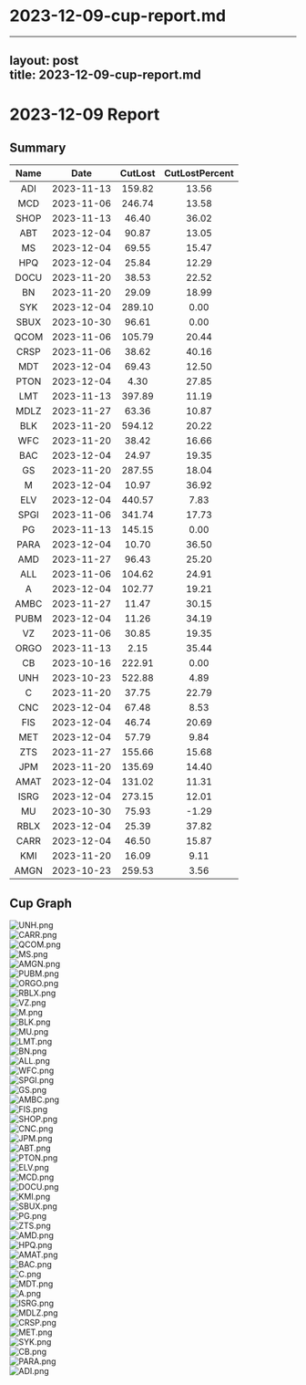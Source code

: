 
2023-12-09-cup-report.md
========================
  
---  
layout: post  
title: 2023-12-09-cup-report.md  
---  

2023-12-09 Report
=================

Summary
-------
  

|Name|Date|CutLost|CutLostPercent|
| :---: | :---: | :---: | :---: |
|ADI|2023-11-13|159.82|13.56|
|MCD|2023-11-06|246.74|13.58|
|SHOP|2023-11-13|46.40|36.02|
|ABT|2023-12-04|90.87|13.05|
|MS|2023-12-04|69.55|15.47|
|HPQ|2023-12-04|25.84|12.29|
|DOCU|2023-11-20|38.53|22.52|
|BN|2023-11-20|29.09|18.99|
|SYK|2023-12-04|289.10|0.00|
|SBUX|2023-10-30|96.61|0.00|
|QCOM|2023-11-06|105.79|20.44|
|CRSP|2023-11-06|38.62|40.16|
|MDT|2023-12-04|69.43|12.50|
|PTON|2023-12-04|4.30|27.85|
|LMT|2023-11-13|397.89|11.19|
|MDLZ|2023-11-27|63.36|10.87|
|BLK|2023-11-20|594.12|20.22|
|WFC|2023-11-20|38.42|16.66|
|BAC|2023-12-04|24.97|19.35|
|GS|2023-11-20|287.55|18.04|
|M|2023-12-04|10.97|36.92|
|ELV|2023-12-04|440.57|7.83|
|SPGI|2023-11-06|341.74|17.73|
|PG|2023-11-13|145.15|0.00|
|PARA|2023-12-04|10.70|36.50|
|AMD|2023-11-27|96.43|25.20|
|ALL|2023-11-06|104.62|24.91|
|A|2023-12-04|102.77|19.21|
|AMBC|2023-11-27|11.47|30.15|
|PUBM|2023-12-04|11.26|34.19|
|VZ|2023-11-06|30.85|19.35|
|ORGO|2023-11-13|2.15|35.44|
|CB|2023-10-16|222.91|0.00|
|UNH|2023-10-23|522.88|4.89|
|C|2023-11-20|37.75|22.79|
|CNC|2023-12-04|67.48|8.53|
|FIS|2023-12-04|46.74|20.69|
|MET|2023-12-04|57.79|9.84|
|ZTS|2023-11-27|155.66|15.68|
|JPM|2023-11-20|135.69|14.40|
|AMAT|2023-12-04|131.02|11.31|
|ISRG|2023-12-04|273.15|12.01|
|MU|2023-10-30|75.93|-1.29|
|RBLX|2023-12-04|25.39|37.82|
|CARR|2023-12-04|46.50|15.87|
|KMI|2023-11-20|16.09|9.11|
|AMGN|2023-10-23|259.53|3.56|

Cup Graph
---------
  
![UNH.png](image/202312092258/UNH.png)  
![CARR.png](image/202312092258/CARR.png)  
![QCOM.png](image/202312092258/QCOM.png)  
![MS.png](image/202312092258/MS.png)  
![AMGN.png](image/202312092258/AMGN.png)  
![PUBM.png](image/202312092258/PUBM.png)  
![ORGO.png](image/202312092258/ORGO.png)  
![RBLX.png](image/202312092258/RBLX.png)  
![VZ.png](image/202312092258/VZ.png)  
![M.png](image/202312092258/M.png)  
![BLK.png](image/202312092258/BLK.png)  
![MU.png](image/202312092258/MU.png)  
![LMT.png](image/202312092258/LMT.png)  
![BN.png](image/202312092258/BN.png)  
![ALL.png](image/202312092258/ALL.png)  
![WFC.png](image/202312092258/WFC.png)  
![SPGI.png](image/202312092258/SPGI.png)  
![GS.png](image/202312092258/GS.png)  
![AMBC.png](image/202312092258/AMBC.png)  
![FIS.png](image/202312092258/FIS.png)  
![SHOP.png](image/202312092258/SHOP.png)  
![CNC.png](image/202312092258/CNC.png)  
![JPM.png](image/202312092258/JPM.png)  
![ABT.png](image/202312092258/ABT.png)  
![PTON.png](image/202312092258/PTON.png)  
![ELV.png](image/202312092258/ELV.png)  
![MCD.png](image/202312092258/MCD.png)  
![DOCU.png](image/202312092258/DOCU.png)  
![KMI.png](image/202312092258/KMI.png)  
![SBUX.png](image/202312092258/SBUX.png)  
![PG.png](image/202312092258/PG.png)  
![ZTS.png](image/202312092258/ZTS.png)  
![AMD.png](image/202312092258/AMD.png)  
![HPQ.png](image/202312092258/HPQ.png)  
![AMAT.png](image/202312092258/AMAT.png)  
![BAC.png](image/202312092258/BAC.png)  
![C.png](image/202312092258/C.png)  
![MDT.png](image/202312092258/MDT.png)  
![A.png](image/202312092258/A.png)  
![ISRG.png](image/202312092258/ISRG.png)  
![MDLZ.png](image/202312092258/MDLZ.png)  
![CRSP.png](image/202312092258/CRSP.png)  
![MET.png](image/202312092258/MET.png)  
![SYK.png](image/202312092258/SYK.png)  
![CB.png](image/202312092258/CB.png)  
![PARA.png](image/202312092258/PARA.png)  
![ADI.png](image/202312092258/ADI.png)